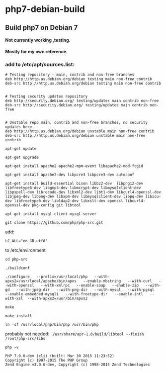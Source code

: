# php7-debian-build
## Build php7 on Debian 7

#### Not currently working ,testing.

#### Mostly for my own reference.

### add to /etc/apt/sources.list:
```
# Testing repository - main, contrib and non-free branches
deb http://http.us.debian.org/debian testing main non-free contrib
deb-src http://http.us.debian.org/debian testing main non-free contrib


# Testing security updates repository
deb http://security.debian.org/ testing/updates main contrib non-free
deb-src http://security.debian.org/ testing/updates main contrib non-free


# Unstable repo main, contrib and non-free branches, no security updates here
deb http://http.us.debian.org/debian unstable main non-free contrib
deb-src http://http.us.debian.org/debian unstable main non-free contrib
```

`apt-get update`

`apt-get upgrade`

`apt-get install apache2 apache2-mpm-event libapache2-mod-fcgid`

`apt-get install apache2-dev libpcre3 libpcre3-dev autoconf`

`apt-get install build-essential bison libbz2-dev  libpng12-dev libfreetype6-dev libgmp3-dev libmcrypt-dev libmysqlclient-dev libpspell-dev librecode-dev libxml2-dev libt1-dev libcurl4-openssl-dev libjpeg-dev libpng-dev libxpm-dev libmysqlclient-dev libpq-dev libicu-dev libfreetype6-dev libldap2-dev libxslt-dev openssl libcurl4-openssl-dev pkg-config git libtool`

`apt-get install mysql-client mysql-server`




`git clone https://github.com/php/php-src.git`

add:

`LC_ALL="en_GB.utf8"`

to /etc/environment

`cd php-src`

`./buildconf`


`./configure   --prefix=/usr/local/php   --with-apxs2=/usr/local/apache/bin/apxs   --enable-mbstring   --with-curl   --with-openssl   --with-xmlrpc   --enable-soap   --enable-zip   --with-gd   --with-jpeg-dir   --with-png-dir   --with-mysql   --with-pgsql   --enable-embedded-mysqli   --with-freetype-dir   --enable-intl   --with-xsl  --with-apxs2=/usr/bin/apxs2`


`make`

`make install`

`ln -sf /usr/local/php/bin/php /usr/bin/php`

probably not needed:
` /usr/share/apr-1.0/build/libtool --finish /root/php-src/libs`

`php -v`

```
PHP 7.0.0-dev (cli) (built: Mar 30 2015 11:23:52)
Copyright (c) 1997-2015 The PHP Group
Zend Engine v3.0.0-dev, Copyright (c) 1998-2015 Zend Technologies
```
